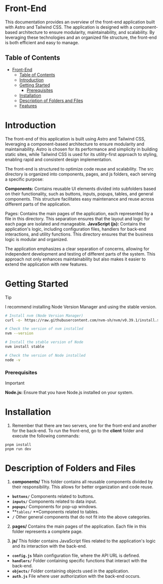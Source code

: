 # Front-End

This documentation provides an overview of the front-end application built with Astro and Tailwind CSS. The application is designed with a component-based architecture to ensure modularity, maintainability, and scalability. By leveraging these technologies and an organized file structure, the front-end is both efficient and easy to manage.

## Table of Contents

- [Front-End](#Front-End)
  - [Table of Contents](#table-of-contents)
  - [Introduction](#introduction)
  - [Getting Started](#getting-started)
    - [Prerequisites](#prerequisites)
  - [Installation](#installation)
  - [Description of Folders and Files](description-of-folders-and-files)
  - [Features](#features)
 
# Introduction

The front-end of this application is built using Astro and Tailwind CSS, leveraging a component-based architecture to ensure modularity and maintainability. Astro is chosen for its performance and simplicity in building static sites, while Tailwind CSS is used for its utility-first approach to styling, enabling rapid and consistent design implementation.

The front-end is structured to optimize code reuse and scalability. The src directory is organized into components, pages, and js folders, each serving a specific purpose:

**Components:** Contains reusable UI elements divided into subfolders based on their functionality, such as buttons, inputs, popups, tables, and general components. This structure facilitates easy maintenance and reuse across different parts of the application.

Pages: Contains the main pages of the application, each represented by a file in this directory. This separation ensures that the layout and logic for each page are isolated and manageable.
**JavaScript (js):** Contains the application's logic, including configuration files, handlers for back-end interactions, and utility functions. This directory ensures that the business logic is modular and organized.

The application emphasizes a clear separation of concerns, allowing for independent development and testing of different parts of the system. This approach not only enhances maintainability but also makes it easier to extend the application with new features.

# Getting Started

> [!TIP]
> I recommend installing Node Version Manager and using the stable version.

```bash
# Install nvm (Node Version Manager)
curl -o- https://raw.githubusercontent.com/nvm-sh/nvm/v0.39.1/install.sh | bash

# Check the version of nvm installed
nvm --version

# Install the stable version of Node
nvm install stable

# Check the version of Node installed
node -v
```

### Prerequisites

> [!IMPORTANT]
> **Node.js:** Ensure that you have Node.js installed on your system.

# Installation

1. Remember that there are two servers, one for the front-end and another for the back-end. To run the front-end, go to the **client** folder and execute the following commands:
```
pnpm install
pnpm run dev
```

# Description of Folders and Files

1. **components/**
This folder contains all reusable components divided by their responsibility. This allows for better organization and code reuse.

- **`buttons/`** Components related to buttons.
- **`inputs/`** Components related to data input.
- **`popups/`** Components for pop-up windows.
- **`tables/` **Components related to tables.
- **`/`** Other general components that do not fit into the above categories.

2. **pages/**
Contains the main pages of the application. Each file in this folder represents a complete page.

3. **js/**
This folder contains JavaScript files related to the application's logic and its interaction with the back-end.

- **`config.js`** Main configuration file, where the API URL is defined.
- **`handlers/`** Folder containing specific functions that interact with the back-end.
- **`objects/`** Folder containing objects used in the application.
- **`auth.js`** File where user authorization with the back-end occurs.
